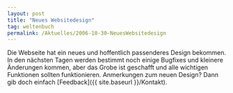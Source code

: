 ```yaml
---
layout: post
title: "Neues Websitedesign"
tag: weltenbuch
permalink: /Aktuelles/2006-10-30-NeuesWebsitedesign
---
```


Die Webseite hat ein neues und hoffentlich passenderes Design bekommen. In den nächsten Tagen werden bestimmt noch einige Bugfixes und kleinere Änderungen kommen, aber das Grobe ist geschafft und alle wichtigen Funktionen sollten funktionieren. Anmerkungen zum neuen Design? Dann gib doch einfach [Feedback]({{ site.baseurl }}/Kontakt).


